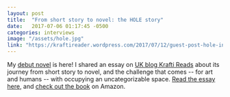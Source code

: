 ```yaml
---
layout: post
title:  "From short story to novel: the HOLE story"
date:   2017-07-06 01:17:45 -0500
categories: interviews
image: "/assets/hole.jpg"
link: "https://kraftireader.wordpress.com/2017/07/12/guest-post-hole-in-the-middle-author-kendra-fortmeyer/"
---
```

My [debut novel][amazon] is here! I shared an essay on [UK blog Krafti Reads]({{page.link}}) about its journey from short story to novel, and the challenge that comes -- for art and humans -- with occupying an uncategorizable space. [Read the essay here]({{page.link}}), and [check out the book][amazon] on Amazon.

[amazon]: https://www.amazon.co.uk/Hole-Middle-Kendra-Fortmeyer/dp/0349002754